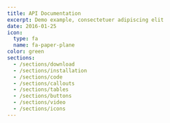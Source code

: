 ```yaml
---
title: API Documentation
excerpt: Demo example, consectetuer adipiscing elit
date: 2016-01-25
icon:
  type: fa
  name: fa-paper-plane
color: green
sections:
  - /sections/download
  - /sections/installation
  - /sections/code
  - /sections/callouts
  - /sections/tables
  - /sections/buttons
  - /sections/video
  - /sections/icons
---
```

